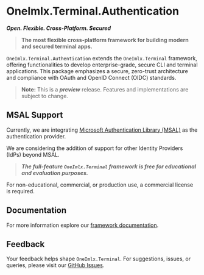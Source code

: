 ﻿# OneImlx.Terminal.Authentication

***Open. Flexible. Cross-Platform. Secured***

> **The most flexible cross-platform framework for building modern and secured terminal apps.**

`OneImlx.Terminal.Authentication` extends the `OneImlx.Terminal` framework, offering functionalities to develop enterprise-grade, secure CLI and terminal applications. This package emphasizes a secure, zero-trust architecture and compliance with OAuth and OpenID Connect (OIDC) standards.

> **Note:**  This is a ***preview*** release. Features and implementations are subject to change.

## MSAL Support
Currently, we are integrating [Microsoft Authentication Library (MSAL)](https://learn.microsoft.com/en-us/entra/identity-platform/msal-overview) as the authentication provider.

We are considering the addition of support for other Identity Providers (IdPs) beyond MSAL.

> ***The full-feature `OneImlx.Terminal` framework is free for educational and evaluation purposes.***

For non-educational, commercial, or production use, a commercial license is required.

## Documentation
For more information explore our [framework documentation](https://docs.perpetualintelligence.com/articles/terminal/intro.html).

## Feedback
Your feedback helps shape `OneImlx.Terminal`. For suggestions, issues, or queries, please visit our [GitHub Issues](https://github.com/PerpetualIntelligence/terminal/issues).